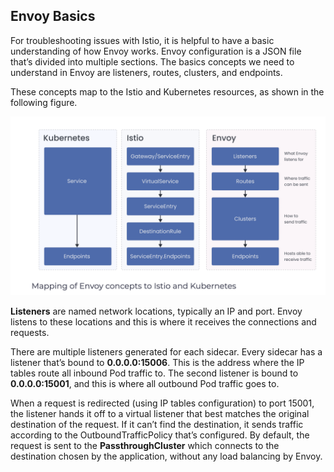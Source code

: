 ## Envoy Basics
For troubleshooting issues with Istio, it is helpful to have a basic understanding of how Envoy works. Envoy configuration is a JSON file that’s divided into multiple sections. The basics concepts we need to understand in Envoy are listeners, routes, clusters, and endpoints.

These concepts map to the Istio and Kubernetes resources, as shown in the following figure.

<img src="../images/debugging_1.png"></img>

**Listeners** are named network locations, typically an IP and port. Envoy listens to these locations and this is where it receives the connections and requests.

There are multiple listeners generated for each sidecar. Every sidecar has a listener that’s bound to **0.0.0.0:15006**. This is the address where the IP tables route all inbound Pod traffic to. The second listener is bound to **0.0.0.0:15001**, and this is where all outbound Pod traffic goes to.

When a request is redirected (using IP tables configuration) to port 15001, the listener hands it off to a virtual listener that best matches the original destination of the request. If it can’t find the destination, it sends traffic according to the OutboundTrafficPolicy that’s configured. By default, the request is sent to the **PassthroughCluster** which connects to the destination chosen by the application, without any load balancing by Envoy.

